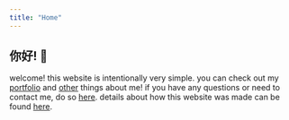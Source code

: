 ```yaml
---
title: "Home"
---
```


## 你好! 👋
welcome! this website is intentionally very simple. you can check out my [portfolio](/portfolio) and [other](/other) things about me! if you have any questions or need to contact me, do so [here](/contact). details about how this website was made can be found [here](/about).